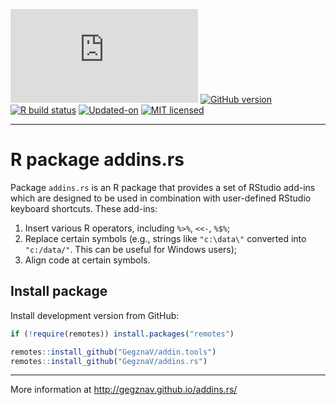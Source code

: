 
<!-- README.md is generated from README.Rmd. Please edit that file -->
<!-- badges: start -->

[![CRAN\_Status\_Badge](http://www.r-pkg.org/badges/version/addins.rs)](https://cran.r-project.org/package=addins.rs)
[![GitHub
version](https://img.shields.io/badge/GitHub-0.0.10-brightgreen.svg)](https://github.com/GegznaV/addins.rs)
[![R build
status](https://github.com/GegznaV/addins.rs/workflows/R-CMD-check/badge.svg)](https://github.com/GegznaV/addins.rs/actions)
[![Updated-on](https://img.shields.io/badge/Updated%20on-2020--12--08-yellowgreen.svg)](/commits/master)
[![MIT
licensed](https://img.shields.io/badge/license-MIT-blue.svg)](https://opensource.org/licenses/MIT)
<!-- badges: end -->

<!--

-->

------------------------------------------------------------------------

<!-- <img src="http://gegznav.github.io/addins.rs/logo.png" align="right" width="15%" height="15%"/>  -->

# R package **addins.rs**

Package `addins.rs` is an R package that provides a set of RStudio
add-ins which are designed to be used in combination with user-defined
RStudio keyboard shortcuts. These add-ins:

1.  Insert various R operators, including `%>%`, `<<-`, `%$%`;  
2.  Replace certain symbols (e.g., strings like `"c:\data\"` converted
    into `"c:/data/"`. This can be useful for Windows users);  
3.  Align code at certain symbols.

<!-- 
1) **format text in R Markdown documents**: 
    - **enclose** either selected text or selected rows with special symbols and text gets inerpreted in a special way when rendered with R Markdown (e.g., converts "bold" into "\*\*bold\*\*"
that is interpreted as "**bold**").
2) **insert** text (e.g., operators `%>%`, `<<-`, `%$%`) at the cursor position; 
3)  **replace** symbols in selected
pieces of text (e.g., convert backslashes to forward slashes which results 
in strings like `"c:\data\"` converted into `"c:/data/"`). 
-->

## Install package

<!-- Install released version from CRAN: -->
<!-- ```{r Install package from CRAN, eval=FALSE} -->
<!-- install.packages("addins.rs") -->
<!-- ``` -->

Install development version from GitHub:

``` r
if (!require(remotes)) install.packages("remotes")

remotes::install_github("GegznaV/addin.tools")
remotes::install_github("GegznaV/addins.rs")
```

<!-- Recommended workflow and a few examples -->
<!-- ----------------------------------------------------- -->
<!-- Get started online http://gegznav.github.io/addins.rs/articles/v1_workflow.html -->
<!-- And offline: -->
<!-- ```{r, eval=FALSE} -->
<!-- vignette("v1_workflow", package = "addins.rs") -->
<!-- ``` -->
<!-- browseVignettes("addins.rs") -->

------------------------------------------------------------------------

More information at <http://gegznav.github.io/addins.rs/>
